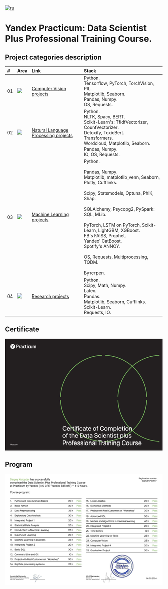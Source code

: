 [![ru](https://img.shields.io/badge/lang-ru-red.svg)](README.md)

# Yandex Practicum: Data Scientist Plus Professional Training Course.

## Project categories description
| # | Area | Link | Stack |
|:--|:--|:--|:--|
| 01 | ![](https://img.shields.io/badge/CV-367539) | [Computer Vision projects](https://github.com/mrBrain101/Yandex_Practicum_projects/tree/8ce14caa8df2cdd87a2314b16a170ac43e2e97a7/01_CV_Projects) | Python.<br>Tensorflow, PyTorch, TorchVision, PIL.<br>Matplotlib, Seaborn.<br>Pandas, Numpy.<br>OS, Requests.|
| 02 | ![](https://img.shields.io/badge/NLP-323ea8) | [Natural Language Processing projects](https://github.com/mrBrain101/Yandex_Practicum_projects/tree/8ce14caa8df2cdd87a2314b16a170ac43e2e97a7/02_NLP_Projects) | Python.<br>NLTK, Spacy, BERT.<br>Scikit-Learn's: TfidfVectorizer, CountVectorizer.<br>Detoxify, ToxicBert.<br>Transformers.<br>Wordcloud, Matplotlib, Seaborn.<br>Pandas, Numpy.<br>IO, OS, Requests. |
| 03 | ![](https://img.shields.io/badge/ML-753636) | [Machine Learning projects](https://github.com/mrBrain101/Yandex_Practicum_projects/tree/8ce14caa8df2cdd87a2314b16a170ac43e2e97a7/03_ML_Projects) | Python.<br><br>Pandas, Numpy.<br>Matplotlib, matplotlib_venn, Seaborn, Plotly, Cufflinks.<br><br>Scipy, Statsmodels, Optuna, PhiK, Shap.<br><br>SQLAlchemy, Psycopg2, PySpark: SQL, MLib.<br><br>PyTorch, LSTM on PyTorch, Scikit-Learn, LightGBM, XGBoost.<br>FB's FAISS, Prophet.<br>Yandex' CatBoost.<br>Spotify's ANNOY.<br><br>OS, Requests, Multiprocessing, TQDM.<br><br>Бутстреп. |
| 04 | ![](https://img.shields.io/badge/Research-175559) | [Research projects](https://github.com/mrBrain101/Yandex_Practicum_projects/tree/d36723a4d1c220985dba5dc15954884bb8021197/04_Research_Projects) | Python.<br>Scipy, Math, Numpy.<br>Latex.<br>Pandas.<br>Matplotlib, Seaborn, Cufflinks.<br>Scikit-Learn.<br>Requests, IO.|


## Certificate
![Certificate](https://github.com/mrBrain101/Yandex_Practicum_projects/blob/676efb47ab49810832463df87b1e461ebdf0c90c/z_Certificates/certificate_en_Page_1.jpg)

## Program
![Program](https://github.com/mrBrain101/Yandex_Practicum_projects/blob/676efb47ab49810832463df87b1e461ebdf0c90c/z_Certificates/certificate_en_Page_2.jpg)
